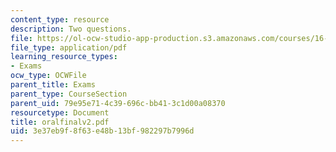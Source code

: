 ```yaml
---
content_type: resource
description: Two questions.
file: https://ol-ocw-studio-app-production.s3.amazonaws.com/courses/16-120-compressible-flow-spring-2003/3e37eb9f8f63e48b13bf982297b7996d_oralfinalv2.pdf
file_type: application/pdf
learning_resource_types:
- Exams
ocw_type: OCWFile
parent_title: Exams
parent_type: CourseSection
parent_uid: 79e95e71-4c39-696c-bb41-3c1d00a08370
resourcetype: Document
title: oralfinalv2.pdf
uid: 3e37eb9f-8f63-e48b-13bf-982297b7996d
---
```

